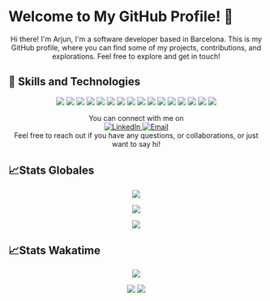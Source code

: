 # Welcome to My GitHub Profile! 👋

<p align="center"> 
Hi there! I'm Arjun, I'm a software developer based in Barcelona. This is my GitHub profile, where you can find some of my projects, contributions, and explorations. Feel free to explore and get in touch!

</p>

## 🧰 Skills and Technologies 
<p align="center">
  
  <img src="https://img.shields.io/badge/JavaScript-323330?style=for-the-badge&logo=javascript&logoColor=F7DF1E" />
  <img src="https://img.shields.io/badge/PHP-777BB4?style=for-the-badge&logo=php&logoColor=white" />
  <img src="https://img.shields.io/badge/CSS3-1572B6?style=for-the-badge&logo=css3&logoColor=white" />
  <img src="https://img.shields.io/badge/HTML5-E34F26?style=for-the-badge&logo=html5&logoColor=white" />
  <img src="https://img.shields.io/badge/Laravel-FF2D20?style=for-the-badge&logo=laravel&logoColor=white" />
  <img src="https://img.shields.io/badge/Vue.js-35495E?style=for-the-badge&logo=vuedotjs&logoColor=4FC08D" />
  <img src="https://img.shields.io/badge/Tailwind_CSS-38B2AC?style=for-the-badge&logo=tailwind-css&logoColor=white" />
  <img src="https://img.shields.io/badge/Vite-B73BFE?style=for-the-badge&logo=vite&logoColor=FFD62E" />
  <img src="https://img.shields.io/badge/Xampp-F37623?style=for-the-badge&logo=xampp&logoColor=white" />
  <img src="https://img.shields.io/badge/Postman-FF6C37?style=for-the-badge&logo=Postman&logoColor=white" />
  <img src="https://img.shields.io/badge/Composer-885630?style=for-the-badge&logo=Composer&logoColor=white" />
  <img src="https://img.shields.io/badge/MySQL-005C84?style=for-the-badge&logo=mysql&logoColor=white" />
  <img src="https://img.shields.io/badge/GIT-E44C30?style=for-the-badge&logo=git&logoColor=white" />
  <img src="https://img.shields.io/badge/VirtualBox-21416b?style=for-the-badge&logo=VirtualBox&logoColor=white" />
  <img src="https://img.shields.io/badge/Linux-FCC624?style=for-the-badge&logo=linux&logoColor=black" />
  <img src="https://img.shields.io/badge/Figma-F24E1E?style=for-the-badge&logo=figma&logoColor=white" />
</p> 
<p align="center">
  You can connect with me on <br/>
<a href="https://www.linkedin.com/in/arjunjot-singh-3512561a0/">
    <img src="https://img.shields.io/badge/LinkedIn-0077B5?style=for-the-badge&logo=linkedin&logoColor=white" alt="LinkedIn">
  </a>
<a href="mailto:arjunjot2002@gmail.com">
    <img src="https://img.shields.io/badge/Gmail-D14836?style=for-the-badge&logo=gmail&logoColor=white" alt="Email">
  </a><br/>
 Feel free to reach out if you have any questions, or collaborations, or just want to say hi!
</p> 

<!--
![Metrics](https://metrics.lecoq.io/Arjun2715?template=classic&base.community=0&base.repositories=0&isocalendar=1&languages=1&lines=1&habits=1&stock=1&base=header%2C%20activity%2C%20community%2C%20repositories%2C%20metadata&base.indepth=false&base.hireable=false&base.skip=false&isocalendar=false&isocalendar.duration=half-year&languages=false&languages.limit=8&languages.threshold=0%25&languages.other=false&languages.colors=github&languages.sections=most-used&languages.indepth=false&languages.analysis.timeout=15&languages.analysis.timeout.repositories=7.5&languages.categories=markup%2C%20programming&languages.recent.categories=markup%2C%20programming&languages.recent.load=300&languages.recent.days=14&lines=false&lines.sections=base&lines.repositories.limit=4&lines.history.limit=1&lines.delay=0&habits=false&habits.from=200&habits.days=14&habits.facts=true&habits.charts=false&habits.charts.type=classic&habits.trim=false&habits.languages.limit=8&habits.languages.threshold=0%25&stock=false&stock.symbol=NVDA&stock.duration=1mo&stock.interval=1m&config.timezone=Europe%2FMadrid)
-->
<!--[![Metrics](https://metrics.lecoq.io/Arjun2715?template=classic&isocalendar=1&lines=1&achievements=1&code=1&base=header%2C%20activity%2C%20community%2C%20repositories%2C%20metadata&base.indepth=false&base.hireable=false&base.skip=false&isocalendar=false&isocalendar.duration=half-year&lines=false&lines.sections=base&lines.repositories.limit=4&lines.history.limit=1&achievements=false&achievements.threshold=B&achievements.secrets=true&achievements.display=compact&achievements.limit=0&code=false&code.lines=4&code.load=400&code.days=3&code.visibility=public&config.timezone=Europe%2FParis&config.display=large)](https://github.com/Arjun2715)-->
## 📈Stats Globales
<p align="center"> 
  <img src="https://github-readme-stats.vercel.app/api/top-langs/?username=Arjun2715&show_icons=true&hide_border=false"/>
</p> 
<p align="center">
   <img src="https://github-readme-streak-stats.herokuapp.com/?user=Arjun2715&hide_border=false"/>
</p> 
<p align="center">
   <img src="https://github-profile-summary-cards.vercel.app/api/cards/profile-details?username=Arjun2715"/>
</p> 



## 📈Stats Wakatime
<!--<p align="center">
  <img src="https://wakatime.com/share/@Arjun2715/0099f8e0-94b2-4a36-a8b8-ebd860b090bf.png" />
</p>-->
<p align="center">
   <img src="https://github-readme-stats.vercel.app/api/wakatime?username=Arjun2715"/>
</p> 


<p align="center">
    <img src="https://komarev.com/ghpvc/?username=Arjun2715&color=green"/>
   <img src="https://wakatime.com/badge/user/018b84fc-1805-4419-a27d-a5484b979e0e.svg"/>
</p>

<!-- 
   <img src="https://github-readme-stats.vercel.app/api/top-langs/?username=Arjun2715&hide_progress=true"/>
<img src=""/>
![Arjun2715's Top Languages]() 
![Top Langs]() 
![Arjun2715's Streak]()
[![Harlok's WakaTime stats]() 
[![git](&theme=github_dark)](https://github.com/Arjun2715) 
   <img src="https://github-readme-streak-stats.herokuapp.com/?user=Arjun2715"/>
   <img src="https://github-readme-stats.vercel.app/api/top-langs/?username=Arjun2715"/> 
<!--
<p align="center">
  <img src="https://komarev.com/ghpvc/?username=Arjun2715"/> 
</p>
<p align="center">
  <img src="https://github-profile-summary-cards.vercel.app/api/cards/profile-details?username=Arjun2715"/> 
</p>
<a href="https://github.com/Arjun2715">
  <img height=200 align="center" src="https://github-readme-stats.vercel.app/api/top-langs/?username=Arjun2715&theme=tokyonight&show_icons=true&hide_border=false&layout=compact />
</a>
<a href="https://github.com/Arjun2715">
  <img height=200 align="center" src="https://github-readme-stats-git-masterrstaa-rickstaa.vercel.app/api?username=Arjun2715&theme=github_dark" />
</a>
<a href="https://github.com/Arjun2715">
  <img height=200 align="center" src="https://github-readme-streak-stats.herokuapp.com/?user=Arjun2715&theme=tokyonight&hide_border=false />
</a>
![views](https://komarev.com/ghpvc/?username=Arjun2715&color=green) [![wakatime](https://wakatime.com/badge/user/018b84fc-1805-4419-a27d-a5484b979e0e.svg)](https://wakatime.com/@018b84fc-1805-4419-a27d-a5484b979e0e)
[![javascript]()](https://github.com/Arjun2715)
[![php]()](https://github.com/Arjun2715)
[![css]()](https://github.com/Arjun2715) 
[![html]()](https://github.com/Arjun2715)
[![laravel]()](https://github.com/Arjun2715)
[![vue]()](https://github.com/Arjun2715)
[![tailwind]()](https://github.com/Arjun2715)
[![vite]()](https://github.com/Arjun2715)
[![laravel]()](https://github.com/Arjun2715)
[![postman]()](https://github.com/Arjun2715)
[![composer]()](https://github.com/Arjun2715)
[![sql]()](https://github.com/Arjun2715)
[![Git]()](https://github.com/Arjun2715)
[![VB]()](https://github.com/Arjun2715)
[![Linux]()](https://github.com/Arjun2715)
[![Linux]()](https://github.com/Arjun2715)
--> 
<!-- [![git](https://github-profile-trophy.vercel.app/?username=Arjun2715&theme=github_dark)](https://github.com/Arjun2715)-->
<!--[![git](https://github-readme-stats.vercel.app/api/top-langs/?username=Arjun2715&theme=github_dark)](https://github.com/Arjun2715) 
[![git](https://github-profile-summary-cards.vercel.app/api/cards/profile-details?username=Arjun2715&theme=github_dark)](https://github.com/Arjun2715)-->

